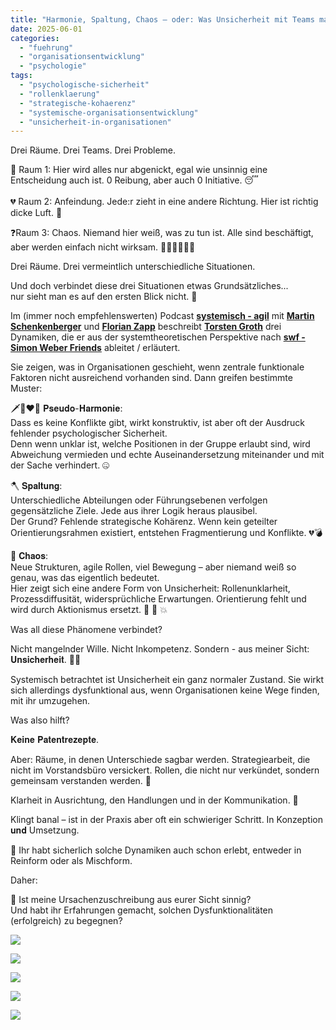 ```yaml
---
title: "Harmonie, Spaltung, Chaos – oder: Was Unsicherheit mit Teams macht"
date: 2025-06-01
categories: 
  - "fuehrung"
  - "organisationsentwicklung"
  - "psychologie"
tags: 
  - "psychologische-sicherheit"
  - "rollenklaerung"
  - "strategische-kohaerenz"
  - "systemische-organisationsentwicklung"
  - "unsicherheit-in-organisationen"
---
```


Drei Räume. Drei Teams. Drei Probleme.  
  
💓 Raum 1: Hier wird alles nur abgenickt, egal wie unsinnig eine Entscheidung auch ist. 0 Reibung, aber auch 0 Initiative. 😴  
   
💔 Raum 2: Anfeindung. Jede:r zieht in eine andere Richtung. Hier ist richtig dicke Luft. 😤  
  
❓Raum 3: Chaos. Niemand hier weiß, was zu tun ist. Alle sind beschäftigt, aber werden einfach nicht wirksam. 🏃🤷‍♂️🏃‍♂️‍➡️  
  
Drei Räume. Drei vermeintlich unterschiedliche Situationen.  
  
Und doch verbindet diese drei Situationen etwas Grundsätzliches...  
nur sieht man es auf den ersten Blick nicht. 🧐  
  
Im (immer noch empfehlenswerten) Podcast [**systemisch - agil**](https://www.linkedin.com/company/systemischagil/) mit [**Martin Schenkenberger**](https://www.linkedin.com/in/martin-schenkenberger-96541088/) und [**Florian Zapp**](https://www.linkedin.com/in/florian-zapp-384876202/) beschreibt [**Torsten Groth**](https://www.linkedin.com/in/torsten-groth-14bb2baa/) drei Dynamiken, die er aus der systemtheoretischen Perspektive nach [**swf - Simon Weber Friends**](https://www.linkedin.com/company/swf-simon-weber-friends/) ableitet / erläutert.  
  
Sie zeigen, was in Organisationen geschieht, wenn zentrale funktionale Faktoren nicht ausreichend vorhanden sind. Dann greifen bestimmte Muster:  
  
  
🗡️👩‍❤️‍👨 𝐏𝐬𝐞𝐮𝐝𝐨-𝐇𝐚𝐫𝐦𝐨𝐧𝐢𝐞:  
Dass es keine Konflikte gibt, wirkt konstruktiv, ist aber oft der Ausdruck fehlender psychologischer Sicherheit.  
Denn wenn unklar ist, welche Positionen in der Gruppe erlaubt sind, wird Abweichung vermieden und echte Auseinandersetzung miteinander und mit der Sache verhindert. 🤐  
  
  
🪓 𝐒𝐩𝐚𝐥𝐭𝐮𝐧𝐠:  
Unterschiedliche Abteilungen oder Führungsebenen verfolgen gegensätzliche Ziele. Jede aus ihrer Logik heraus plausibel.  
Der Grund? Fehlende strategische Kohärenz. Wenn kein geteilter Orientierungsrahmen existiert, entstehen Fragmentierung und Konflikte. 💔💣  
  
  
🤪 𝐂𝐡𝐚𝐨𝐬:  
Neue Strukturen, agile Rollen, viel Bewegung – aber niemand weiß so genau, was das eigentlich bedeutet.  
Hier zeigt sich eine andere Form von Unsicherheit: Rollenunklarheit, Prozessdiffusität, widersprüchliche Erwartungen. Orientierung fehlt und wird durch Aktionismus ersetzt. 🤔 🚀 💥  
  
  
Was all diese Phänomene verbindet?  
  
Nicht mangelnder Wille. Nicht Inkompetenz. Sondern - aus meiner Sicht: 𝐔𝐧𝐬𝐢𝐜𝐡𝐞𝐫𝐡𝐞𝐢𝐭. 😵‍💫  
  
Systemisch betrachtet ist Unsicherheit ein ganz normaler Zustand. Sie wirkt sich allerdings dysfunktional aus, wenn Organisationen keine Wege finden, mit ihr umzugehen.  
  
  
Was also hilft?  
  
𝐊𝐞𝐢𝐧𝐞 𝐏𝐚𝐭𝐞𝐧𝐭𝐫𝐞𝐳𝐞𝐩𝐭𝐞.  
  
Aber: Räume, in denen Unterschiede sagbar werden. Strategiearbeit, die nicht im Vorstandsbüro versickert. Rollen, die nicht nur verkündet, sondern gemeinsam verstanden werden. 🤝  
  
Klarheit in Ausrichtung, den Handlungen und in der Kommunikation. 🧭  
  
Klingt banal – ist in der Praxis aber oft ein schwieriger Schritt. In Konzeption 𝐮𝐧𝐝 Umsetzung.  
  
  
🧠 Ihr habt sicherlich solche Dynamiken auch schon erlebt, entweder in Reinform oder als Mischform.  
  
Daher:  
  
💬 Ist meine Ursachenzuschreibung aus eurer Sicht sinnig?  
Und habt ihr Erfahrungen gemacht, solchen Dysfunktionalitäten (erfolgreich) zu begegnen?

![](images/image.png)

![](images/image-1.png)

![](images/image-2.png)

![](images/image-3.png)

![](images/image-4.png)
